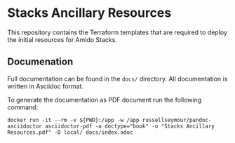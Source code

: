 # Stacks Ancillary Resources

This repository contains the Terraform templates that are required to deploy the initial resources for Amido Stacks.

## Documenation

Full documentation can be found in the `docs/` directory. All documentation is written in Asciidoc format.

To generate the documentation as PDF document run the following command:

```
docker run -it --rm -v ${PWD}:/app -w /app russellseymour/pandoc-asciidoctor asciidoctor-pdf -a doctype="book" -o "Stacks Ancillary Resources.pdf" -D local/ docs/index.adoc
```
